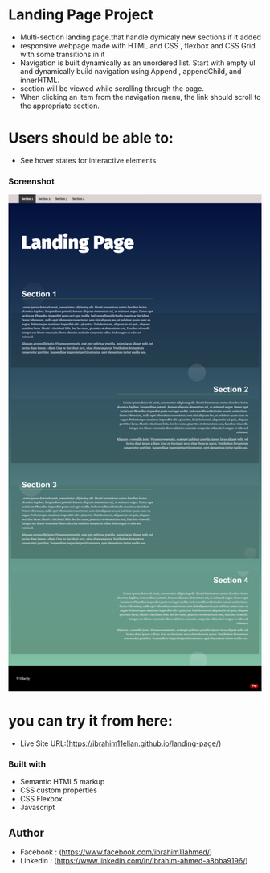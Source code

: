 # Landing Page Project

- Multi-section landing page.that handle dymicaly new sections if it added
- responsive webpage made with HTML and CSS , flexbox and CSS Grid with some transitions in it
- Navigation is built dynamically as an unordered list. Start with empty ul and dynamically build navigation using Append , appendChild, and innerHTML.
- section will be viewed while scrolling through the page.
- When clicking an item from the navigation menu, the link should scroll to the appropriate section.

# Users should be able to:

- See hover states for interactive elements

### Screenshot

![screenshot](images/screenshot.png "screenshot")

# you can try it from here:

- Live Site URL:(https://ibrahim11elian.github.io/landing-page/)

### Built with

- Semantic HTML5 markup
- CSS custom properties
- CSS Flexbox
- Javascript

## Author

- Facebook : (https://www.facebook.com/ibrahim11ahmed/)
- Linkedin : (https://www.linkedin.com/in/ibrahim-ahmed-a8bba9196/)
